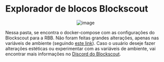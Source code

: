 # Explorador de blocos Blockscout

<div align="center">
      
![image](https://github.com/RBBNet/rbb/assets/111009073/3ca08e61-b00d-4b2e-8bca-e6f76d490b99)

</div>

Nessa pasta, se encontra o docker-compose com as configurações do Blockscout para a RBB. Não foram feitas grandes alterações, apenas nas variáveis de ambiente (seguindo [este link](https://docs.blockscout.com/for-developers/information-and-settings/env-variables)). Caso o usuário deseje fazer alterações estéticas ou experimentar com as variáveis de ambiente, vai encontrar mais informações no [Discord do Blockscout](https://discord.gg/blockscout).

